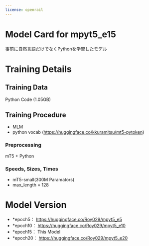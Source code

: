 ```yaml
---
license: openrail
---
```

# Model Card for mpyt5_e15

<!-- Provide a quick summary of what the model is/does. [Optional] -->
事前に自然言語だけでなくPythonを学習したモデル

# Training Details

## Training Data

<!-- This should link to a Data Card, perhaps with a short stub of information on what the training data is all about as well as documentation related to data pre-processing or additional filtering. -->

Python Code (1.05GB)


## Training Procedure

<!-- This relates heavily to the Technical Specifications. Content here should link to that section when it is relevant to the training procedure. -->

- MLM
- python vocab (https://huggingface.co/kkuramitsu/mt5-pytoken)

### Preprocessing

mT5 + Python

### Speeds, Sizes, Times

<!-- This section provides information about throughput, start/end time, checkpoint size if relevant, etc. -->

- mT5-small(300M Paramators)
- max_length = 128

# Model Version

- *epoch5： https://huggingface.co/Roy029/mpyt5_e5
- *epoch10： https://huggingface.co/Roy029/mpyt5_e10
- *epoch15： This Model
- *epoch20： https://huggingface.co/Roy029/mpyt5_e20